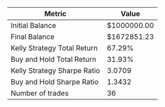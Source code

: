 | Metric | Value |
| --- | --- |
| Initial Balance | $1000000.00 |
| Final Balance | $1672851.23 |
| Kelly Strategy Total Return | 67.29% |
| Buy and Hold Total Return | 31.93% |
| Kelly Strategy Sharpe Ratio | 3.0709 |
| Buy and Hold Sharpe Ratio | 1.3432 |
| Number of trades | 36 |
